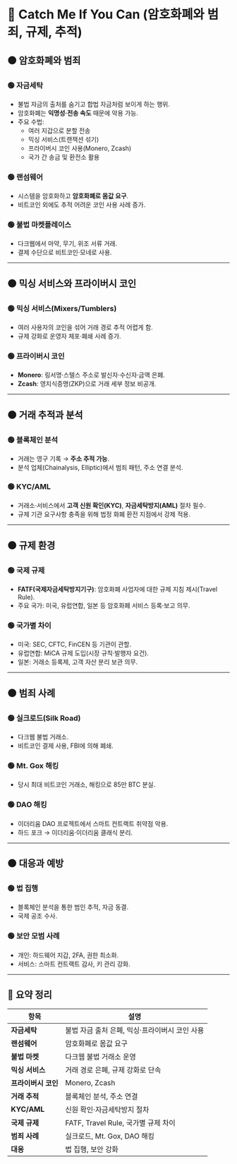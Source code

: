 # 🔴 Catch Me If You Can (암호화폐와 범죄, 규제, 추적)

## 🟠 암호화폐와 범죄

### 🟢 자금세탁
- 불법 자금의 출처를 숨기고 합법 자금처럼 보이게 하는 행위.
- 암호화폐는 **익명성·전송 속도** 때문에 악용 가능.
- 주요 수법:
    - 여러 지갑으로 분할 전송
    - 믹싱 서비스(트랜잭션 섞기)
    - 프라이버시 코인 사용(Monero, Zcash)
    - 국가 간 송금 및 환전소 활용

### 🟢 랜섬웨어
- 시스템을 암호화하고 **암호화폐로 몸값 요구**.
- 비트코인 외에도 추적 어려운 코인 사용 사례 증가.

### 🟢 불법 마켓플레이스
- 다크웹에서 마약, 무기, 위조 서류 거래.
- 결제 수단으로 비트코인·모네로 사용.

---

## 🟠 믹싱 서비스와 프라이버시 코인

### 🟢 믹싱 서비스(Mixers/Tumblers)
- 여러 사용자의 코인을 섞어 거래 경로 추적 어렵게 함.
- 규제 강화로 운영자 체포·폐쇄 사례 증가.

### 🟢 프라이버시 코인
- **Monero**: 링서명·스텔스 주소로 발신자·수신자·금액 은폐.
- **Zcash**: 영지식증명(ZKP)으로 거래 세부 정보 비공개.

---

## 🟠 거래 추적과 분석

### 🟢 블록체인 분석
- 거래는 영구 기록 → **주소 추적 가능**.
- 분석 업체(Chainalysis, Elliptic)에서 범죄 패턴, 주소 연결 분석.

### 🟢 KYC/AML
- 거래소·서비스에서 **고객 신원 확인(KYC)**, **자금세탁방지(AML)** 절차 필수.
- 규제 기관 요구사항 충족을 위해 법정 화폐 환전 지점에서 강제 적용.

---

## 🟠 규제 환경

### 🟢 국제 규제
- **FATF(국제자금세탁방지기구)**: 암호화폐 사업자에 대한 규제 지침 제시(Travel Rule).
- 주요 국가: 미국, 유럽연합, 일본 등 암호화폐 서비스 등록·보고 의무.

### 🟢 국가별 차이
- 미국: SEC, CFTC, FinCEN 등 기관이 관할.
- 유럽연합: MiCA 규제 도입(시장 규칙·발행자 요건).
- 일본: 거래소 등록제, 고객 자산 분리 보관 의무.

---

## 🟠 범죄 사례

### 🟢 실크로드(Silk Road)
- 다크웹 불법 거래소.
- 비트코인 결제 사용, FBI에 의해 폐쇄.

### 🟢 Mt. Gox 해킹
- 당시 최대 비트코인 거래소, 해킹으로 85만 BTC 분실.

### 🟢 DAO 해킹
- 이더리움 DAO 프로젝트에서 스마트 컨트랙트 취약점 악용.
- 하드 포크 → 이더리움·이더리움 클래식 분리.

---

## 🟠 대응과 예방

### 🟢 법 집행
- 블록체인 분석을 통한 범인 추적, 자금 동결.
- 국제 공조 수사.

### 🟢 보안 모범 사례
- 개인: 하드웨어 지갑, 2FA, 권한 최소화.
- 서비스: 스마트 컨트랙트 감사, 키 관리 강화.

---

## 📌 요약 정리
| 항목 | 설명 |
|------|------|
| **자금세탁** | 불법 자금 출처 은폐, 믹싱·프라이버시 코인 사용 |
| **랜섬웨어** | 암호화폐로 몸값 요구 |
| **불법 마켓** | 다크웹 불법 거래소 운영 |
| **믹싱 서비스** | 거래 경로 은폐, 규제 강화로 단속 |
| **프라이버시 코인** | Monero, Zcash |
| **거래 추적** | 블록체인 분석, 주소 연결 |
| **KYC/AML** | 신원 확인·자금세탁방지 절차 |
| **국제 규제** | FATF, Travel Rule, 국가별 규제 차이 |
| **범죄 사례** | 실크로드, Mt. Gox, DAO 해킹 |
| **대응** | 법 집행, 보안 강화 |
